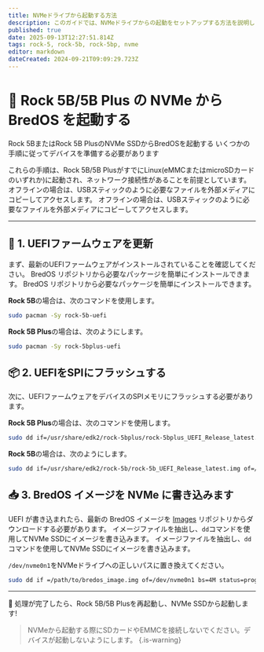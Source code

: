 ```yaml
---
title: NVMeドライブから起動する方法
description: このガイドでは、NVMeドライブからの起動をセットアップする方法を説明します
published: true
date: 2025-09-13T12:27:51.814Z
tags: rock-5, rock-5b, rock-5bp, nvme
editor: markdown
dateCreated: 2024-09-21T09:09:29.723Z
---
```


# 🚀 Rock 5B/5B Plus の NVMe から BredOS を起動する

Rock 5BまたはRock 5B PlusのNVMe SSDからBredOSを起動する いくつかの手順に従ってデバイスを準備する必要があります

これらの手順は、Rock 5B/5B PlusがすでにLinux(eMMCまたはmicroSDカードのいずれか)に起動され、ネットワーク接続性があることを前提としています。 オフラインの場合は、USBスティックのように必要なファイルを外部メディアにコピーしてアクセスします。 オフラインの場合は、USBスティックのように必要なファイルを外部メディアにコピーしてアクセスします。

---

## 🔄 1. UEFIファームウェアを更新

まず、最新のUEFIファームウェアがインストールされていることを確認してください。 BredOS リポジトリから必要なパッケージを簡単にインストールできます。 BredOS リポジトリから必要なパッケージを簡単にインストールできます。

**Rock 5B**の場合は、次のコマンドを使用します。

```bash
sudo pacman -Sy rock-5b-uefi
```

**Rock 5B Plus**の場合は、次のようにします。

```bash
sudo pacman -Sy rock-5bplus-uefi
```

## 📦 2. UEFIをSPIにフラッシュする

次に、UEFIファームウェアをデバイスのSPIメモリにフラッシュする必要があります。

**Rock 5B Plus**の場合は、次のコマンドを使用します。

```bash
sudo dd if=/usr/share/edk2/rock-5bplus/rock-5bplus_UEFI_Release_latest.img of=/dev/mtdblock0 bs=512 skip=64 seek=64 conv=notrunc
```

**Rock 5B**の場合は、次のようにします。

```bash
sudo dd if=/usr/share/edk2/rock-5b/rock-5b_UEFI_Release_latest.img of=/dev/mtdblock0 bs=512 skip=64 seek=64 conv=notrunc
```

## 📥 3. BredOS イメージを NVMe に書き込みます

UEFI が書き込まれたら、最新の BredOS イメージを [Images](https://github.com/BredOS/images/releases) リポジトリからダウンロードする必要があります。 イメージファイルを抽出し、`dd`コマンドを使用してNVMe SSDにイメージを書き込みます。 イメージファイルを抽出し、`dd`コマンドを使用してNVMe SSDにイメージを書き込みます。

`/dev/nvme0n1`をNVMeドライブへの正しいパスに置き換えてください。

```bash
sudo dd if =/path/to/bredos_image.img of=/dev/nvme0n1 bs=4M status=progress
```

---

🎉 処理が完了したら、Rock 5B/5B Plusを再起動し、NVMe SSDから起動します!

> NVMeから起動する際にSDカードやEMMCを接続しないでください。デバイスが起動しないようにします。
> {.is-warning}


